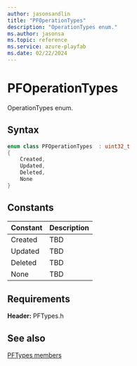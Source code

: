 ```yaml
---
author: jasonsandlin
title: "PFOperationTypes"
description: "OperationTypes enum."
ms.author: jasonsa
ms.topic: reference
ms.service: azure-playfab
ms.date: 02/22/2024
---
```


# PFOperationTypes  

OperationTypes enum.    

## Syntax  
  
```cpp
enum class PFOperationTypes  : uint32_t  
{  
    Created,  
    Updated,  
    Deleted,  
    None  
}  
```  
  
## Constants  
  
| Constant | Description |
| --- | --- |
| Created | TBD   |  
| Updated | TBD   |  
| Deleted | TBD   |  
| None | TBD   |  
  
  
## Requirements  
  
**Header:** PFTypes.h
  
## See also  
[PFTypes members](../pftypes_members.md)  

  
  
